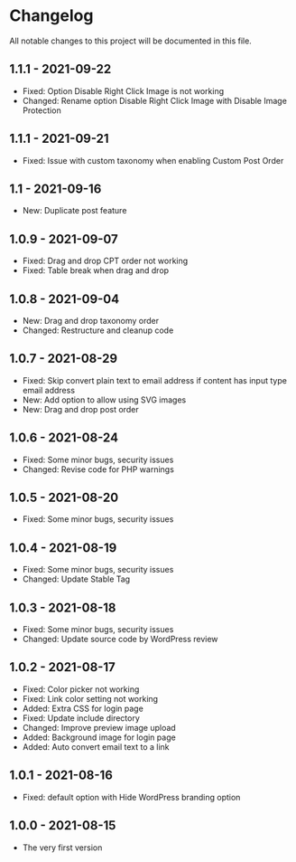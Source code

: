# Changelog

All notable changes to this project will be documented in this file.

## 1.1.1 - 2021-09-22

* Fixed: Option Disable Right Click Image is not working
* Changed: Rename option Disable Right Click Image with Disable Image Protection

## 1.1.1 - 2021-09-21

* Fixed: Issue with custom taxonomy when enabling Custom Post Order

## 1.1 - 2021-09-16

* New: Duplicate post feature

## 1.0.9 - 2021-09-07

* Fixed: Drag and drop CPT order not working
* Fixed: Table break when drag and drop

## 1.0.8 - 2021-09-04

* New: Drag and drop taxonomy order
* Changed: Restructure and cleanup code

## 1.0.7 - 2021-08-29

* Fixed: Skip convert plain text to email address if content has input type email address
* New: Add option to allow using SVG images
* New: Drag and drop post order

## 1.0.6 - 2021-08-24

* Fixed: Some minor bugs, security issues
* Changed: Revise code for PHP warnings

## 1.0.5 - 2021-08-20

* Fixed: Some minor bugs, security issues

## 1.0.4 - 2021-08-19

* Fixed: Some minor bugs, security issues
* Changed: Update Stable Tag

## 1.0.3 - 2021-08-18

* Fixed: Some minor bugs, security issues
* Changed: Update source code by WordPress review

## 1.0.2 - 2021-08-17

* Fixed: Color picker not working
* Fixed: Link color setting not working
* Added: Extra CSS for login page
* Fixed: Update include directory
* Changed: Improve preview image upload
* Added: Background image for login page
* Added: Auto convert email text to a link

## 1.0.1 - 2021-08-16

* Fixed: default option with Hide WordPress branding option

## 1.0.0 - 2021-08-15

* The very first version